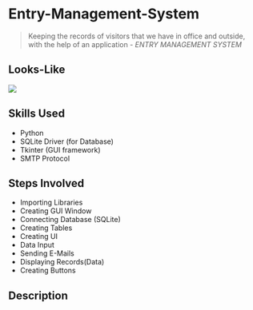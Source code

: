 # Entry-Management-System
> Keeping the records of visitors that we have in office and outside, with the help of an application - *ENTRY MANAGEMENT SYSTEM*

## Looks-Like
![](https://github.com/ParakhSrivastava/Entry-Management-System/blob/master/EMS.PNG)

## Skills Used 
* Python
* SQLite Driver (for Database)
* Tkinter (GUI framework)
* SMTP Protocol

## Steps Involved
* Importing Libraries 
* Creating GUI Window
* Connecting Database (SQLite)
* Creating Tables
* Creating UI
* Data Input
* Sending E-Mails
* Displaying Records(Data)
* Creating Buttons 

## Description
